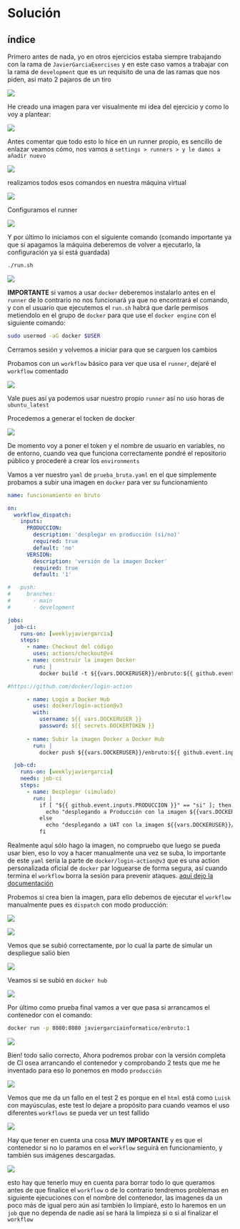 # Solución

## índice


Primero antes de nada, yo en otros ejercicios estaba siempre trabajando con la rama de `JavierGarciaExercises` y en este caso vamos a trabajar con la rama de `development` que es un requisito de una de las ramas que nos piden, asi mato 2 pajaros de un tiro

![](/solucion/imagenes/weekly_1.png)

He creado una imagen para ver visualmente mi idea del ejercicio y como lo voy a plantear:

![](/solucion/imagenes/weekly_2.png)

Antes comentar que todo esto lo hice en un runner propio, es sencillo de enlazar veamos cómo, nos vamos a `settings > runners > y le damos a añadir nuevo`

![](/solucion/imagenes/weekly_3.png)

realizamos todos esos comandos en nuestra máquina virtual

![](/solucion/imagenes/weekly_4.png)

Configuramos el runner

![](/solucion/imagenes/weekly_5.png)

Y por último lo iniciamos con el siguiente comando (comando importante ya que si apagamos la máquina deberemos de volver a ejecutarlo, la configuración ya si está guardada)

```bash
./run.sh
```

![](/solucion/imagenes/weekly_6.png)

**IMPORTANTE** si vamos a usar `docker` deberemos instalarlo antes en el `runner` de lo contrario no nos funcionará ya que no encontrará el comando, y con el usuario que ejecutemos el `run.sh` habrá que darle permisos metiendolo en el grupo de `docker` para que use el `docker engine` con el siguiente comando:

```bash
sudo usermod -aG docker $USER
```

Cerramos sesión y volvemos a iniciar para que se carguen los cambios

Probamos con un `workflow` básico para ver que usa el `runner`, dejaré el `workflow` comentado 

![](/solucion/imagenes/weekly_7.png)

Vale pues así ya podemos usar nuestro propio `runner` así no uso horas de `ubuntu_latest`

Procedemos a generar el tocken de docker

![](/solucion/imagenes/weekly_8.png)

De momento voy a poner el token y el nombre de usuario en variables, no de entorno, cuando vea que funciona correctamente pondré el repositorio público y procederé a crear los `environments` 

Vamos a ver nuestro `yaml` de `prueba_bruta.yaml` en el que simplemente probamos a subir una imagen en `docker` para ver su funcionamiento

```yaml
name: funcionamiento en bruto

on:
  workflow_dispatch:
    inputs:
      PRODUCCION:
        description: 'desplegar en producción (si/no)'
        required: true
        default: 'no'
      VERSION:
        description: 'versión de la imagen Docker'
        required: true
        default: '1'

#   push:
#     branches:
#       - main
#       - development

jobs:
  job-ci:
    runs-on: [weeklyjaviergarcia]
    steps:
      - name: Checkout del código
        uses: actions/checkout@v4
      - name: construir la imagen Docker
        run: |
          docker build -t ${{vars.DOCKERUSER}}/enbruto:${{ github.event.inputs.VERSION }} .

#https://github.com/docker/login-action

      - name: Login a Docker Hub
        uses: docker/login-action@v3
        with:
          username: ${{ vars.DOCKERUSER }}
          password: ${{ secrets.DOCKERTOKEN }}
      
      - name: Subir la imagen Docker a Docker Hub
        run: |
          docker push ${{vars.DOCKERUSER}}/enbruto:${{ github.event.inputs.VERSION }}

  job-cd:
    runs-on: [weeklyjaviergarcia]
    needs: job-ci
    steps:
      - name: Desplegar (simulado)
        run: |
          if [ "${{ github.event.inputs.PRODUCCION }}" == "si" ]; then
            echo "desplegando a Producción con la imagen ${{vars.DOCKERUSER}}/enbruto:${{ github.event.inputs.VERSION }}"
          else
            echo "desplegando a UAT con la imagen ${{vars.DOCKERUSER}}/enbruto:${{ github.event.inputs.VERSION }}"
          fi
```

Realmente aquí sólo hago la imagen, no compruebo que luego se pueda usar bien, eso lo voy a hacer manualmente una vez se suba, lo importante de este `yaml` sería la parte de `docker/login-action@v3` que es una action personalizada oficial de `docker` par loguearse de forma segura, así cuando termina el `workflow` borra la sesión para prevenir ataques. [aquí dejo la documentación](https://github.com/docker/login-action)

Probemos si crea bien la imagen, para ello debemos de ejecutar el `workflow` manualmente pues es `dispatch` con modo producción:

![](/solucion/imagenes/weekly_10.png)

![](/solucion/imagenes/weekly_9.png)

Vemos que se subió correctamente, por lo cual la parte de simular un despliegue salió bien

![](/solucion/imagenes/weekly_11.png)

Veamos si se subió en `docker hub`

![](/solucion/imagenes/weekly_12.png)

Por último como prueba final vamos a ver que pasa si arrancamos el contenedor con el comando:

```bash
docker run -p 8080:8080 javiergarciainformatico/enbruto:1
```

![](/solucion/imagenes/weekly_13.png)

Bien! todo salio correcto, Ahora podremos probar con la versión completa de CI osea arrancando el contenedor y comprobando 2 tests que me he inventado para eso lo ponemos en modo `producción`

![](/solucion/imagenes/weekly_14.png)

Vemos que me da un fallo en el test 2 es porque en el `html` está como `Luisk` con mayúsculas, este test lo dejare a propósito para cuando veamos el uso diferentes `workflows` se pueda ver un test fallido

![](/solucion/imagenes/weekly_15.png)

Hay que tener en cuenta una cosa **MUY IMPORTANTE** y es que el contenedor si no lo paramos en el `workflow` seguirá en funcionamiento, y también sus imágenes descargadas.

![](/solucion/imagenes/weekly_16.png)

esto hay que tenerlo muy en cuenta para borrar todo lo que queramos antes de que finalice el `workflow` o de lo contrario tendremos problemas en siguiente ejecuciones con el nombre del contenedor, las imagenes da un poco más de igual pero aún así también lo limpiaré, esto lo haremos en un `job` que no dependa de nadie así se hará la limpieza si o si al finalizar el `workflow`






















